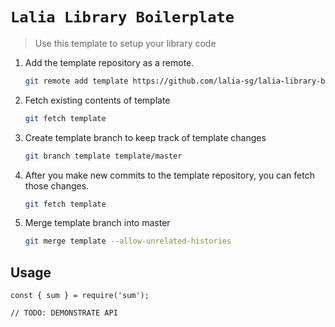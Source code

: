 # `Lalia Library Boilerplate`

> Use this template to setup your library code

1. Add the template repository as a remote.

    ```bash
    git remote add template https://github.com/lalia-sg/lalia-library-boilerplate.git
    ```

2. Fetch existing contents of template

    ```bash
    git fetch template
    ```

3. Create template branch to keep track of template changes

    ```bash
    git branch template template/master
    ```

4. After you make new commits to the template repository, you can fetch those changes.

    ```bash
    git fetch template
    ```

5. Merge template branch into master

    ```bash
    git merge template --allow-unrelated-histories
    ```


## Usage

```
const { sum } = require('sum');

// TODO: DEMONSTRATE API
```

